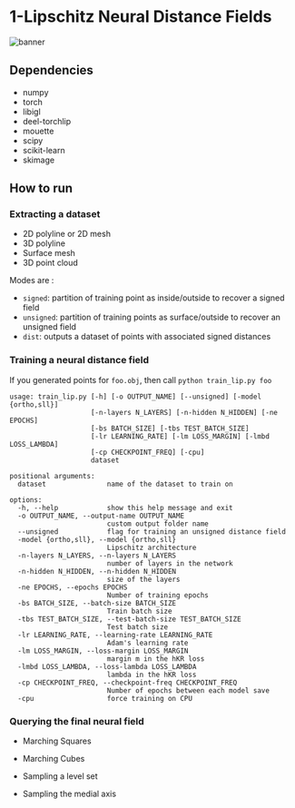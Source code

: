 # 1-Lipschitz Neural Distance Fields

![banner](https://github.com/GCoiffier/1-Lipschitz-Neural-Distance-Fields/assets/20912374/0b92d20d-054a-4f80-8746-ccfe13fd9eae)

## Dependencies
- numpy
- torch
- libigl
- deel-torchlip
- mouette
- scipy
- scikit-learn
- skimage

## How to run

### Extracting a dataset

- 2D polyline or 2D mesh
- 3D polyline
- Surface mesh
- 3D point cloud

Modes are :
- `signed`: partition of training point as inside/outside to recover a signed field
- `unsigned`: partition of training points as surface/outside to recover an unsigned field
- `dist`: outputs a dataset of points with associated signed distances

### Training a neural distance field

If you generated points for `foo.obj`, then call `python train_lip.py foo`

```
usage: train_lip.py [-h] [-o OUTPUT_NAME] [--unsigned] [-model {ortho,sll}]
                    [-n-layers N_LAYERS] [-n-hidden N_HIDDEN] [-ne EPOCHS]
                    [-bs BATCH_SIZE] [-tbs TEST_BATCH_SIZE]
                    [-lr LEARNING_RATE] [-lm LOSS_MARGIN] [-lmbd LOSS_LAMBDA]
                    [-cp CHECKPOINT_FREQ] [-cpu]
                    dataset

positional arguments:
  dataset               name of the dataset to train on

options:
  -h, --help            show this help message and exit
  -o OUTPUT_NAME, --output-name OUTPUT_NAME
                        custom output folder name
  --unsigned            flag for training an unsigned distance field
  -model {ortho,sll}, --model {ortho,sll}
                        Lipschitz architecture
  -n-layers N_LAYERS, --n-layers N_LAYERS
                        number of layers in the network
  -n-hidden N_HIDDEN, --n-hidden N_HIDDEN
                        size of the layers
  -ne EPOCHS, --epochs EPOCHS
                        Number of training epochs
  -bs BATCH_SIZE, --batch-size BATCH_SIZE
                        Train batch size
  -tbs TEST_BATCH_SIZE, --test-batch-size TEST_BATCH_SIZE
                        Test batch size
  -lr LEARNING_RATE, --learning-rate LEARNING_RATE
                        Adam's learning rate
  -lm LOSS_MARGIN, --loss-margin LOSS_MARGIN
                        margin m in the hKR loss
  -lmbd LOSS_LAMBDA, --loss-lambda LOSS_LAMBDA
                        lambda in the hKR loss
  -cp CHECKPOINT_FREQ, --checkpoint-freq CHECKPOINT_FREQ
                        Number of epochs between each model save
  -cpu                  force training on CPU
```

### Querying the final neural field

- Marching Squares

- Marching Cubes

- Sampling a level set

- Sampling the medial axis
